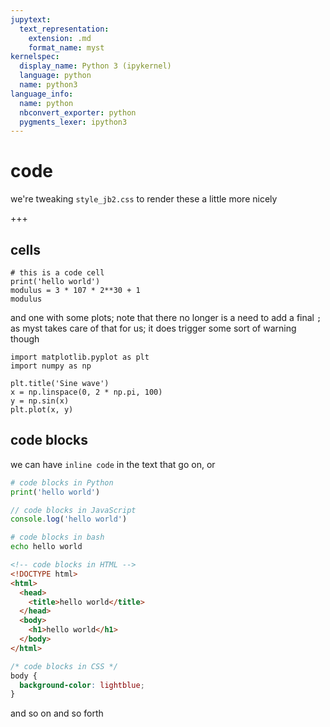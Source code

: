 ```yaml
---
jupytext:
  text_representation:
    extension: .md
    format_name: myst
kernelspec:
  display_name: Python 3 (ipykernel)
  language: python
  name: python3
language_info:
  name: python
  nbconvert_exporter: python
  pygments_lexer: ipython3
---
```


# code

we're tweaking `style_jb2.css` to render these a little more nicely

+++

## cells

```{code-cell} ipython3
# this is a code cell
print('hello world')
modulus = 3 * 107 * 2**30 + 1
modulus
```

and one with some plots; note that there no longer is a need to add a final `;`
as myst takes care of that for us; it does trigger some sort of warning though

```{code-cell} ipython3
import matplotlib.pyplot as plt
import numpy as np

plt.title('Sine wave')
x = np.linspace(0, 2 * np.pi, 100)
y = np.sin(x)
plt.plot(x, y)
```

## code blocks

we can have `inline code` in the text that go on, or

```python
# code blocks in Python
print('hello world')
```

```javascript
// code blocks in JavaScript
console.log('hello world')
```

```bash
# code blocks in bash
echo hello world
```

```html
<!-- code blocks in HTML -->
<!DOCTYPE html>
<html>
  <head>
    <title>hello world</title>
  </head>
  <body>
    <h1>hello world</h1>
  </body>
</html>
```

```css
/* code blocks in CSS */
body {
  background-color: lightblue;
}
```

and so on and so forth

